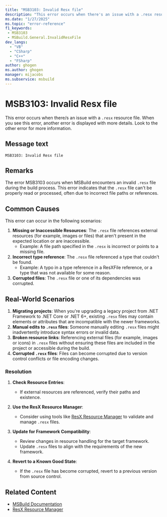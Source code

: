 ```yaml
---
title: "MSB3103: Invalid Resx file"
description: "This error occurs when there's an issue with a .resx resource file."
ms.date: "1/27/2025"
ms.topic: "error-reference"
f1_keywords:
 - MSB3103
 - MSBuild.General.InvalidResxFile
dev_langs:
  - "VB"
  - "CSharp"
  - "C++"
  - "FSharp"
author: ghogen
ms.author: ghogen
manager: mijacobs
ms.subservice: msbuild
---
```

# MSB3103: Invalid Resx file

This error occurs when there/s an issue with a `.resx` resource file. When you see this error, another error is displayed with more details. Look to the other error for more information.

## Message text

`MSB3103: Invalid Resx file`

## Remarks

The error MSB3103 occurs when MSBuild encounters an invalid `.resx` file during the build process. This error indicates that the `.resx` file can't be properly read or processed, often due to incorrect file paths or references. 

## Common Causes

This error can occur in the following scenarios:

1. **Missing or Inaccessible Resources**: The `.resx` file references external resources (for example, images or files) that aren't present in the expected location or are inaccessible.
    - Example: A file path specified in the `.resx` is incorrect or points to a missing file.
2. **Incorrect type reference**: The `.resx` file referenced a type that couldn't be found.
    - Example: A typo in a type reference in a ResXFile reference, or a type that was not available for some reason.
3. **Corrupted files**: The `.resx` file or one of its dependencies was corrupted.

## Real-World Scenarios

1. **Migrating projects**: When you're upgrading a legacy project from .NET Framework to .NET Core or .NET 6+, existing `.resx` files may contain elements or attributes that are incompatible with the newer frameworks.
2. **Manual edits to `.resx` files**: Someone manually editing `.resx` files might inadvertently introduce syntax errors or invalid data.
3. **Broken resource links**: Referencing external files (for example, images or icons) in `.resx` files without ensuring these files are included in the project or accessible during the build.
4. **Corrupted `.resx` files**: Files can become corrupted due to version control conflicts or file encoding changes.

### Resolution

1. **Check Resource Entries**:
    - If external resources are referenced, verify their paths and existence.

2. **Use the ResX Resource Manager**:
    - Consider using tools like [ResX Resource Manager](https://github.com/dotnet/ResXResourceManager) to validate and manage `.resx` files.

3. **Update for Framework Compatibility**:
    - Review changes in resource handling for the target framework.
    - Update `.resx` files to align with the requirements of the new framework.

4. **Revert to a Known Good State**:
    - If the `.resx` file has become corrupted, revert to a previous version from source control.


## Related Content

- [MSBuild Documentation](../msbuild.md)
- [ResX Resource Manager](https://github.com/dotnet/ResXResourceManager)
